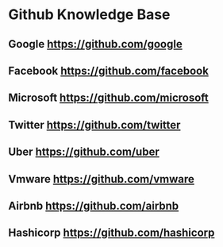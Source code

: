 Github Knowledge Base
====
## Google https://github.com/google

## Facebook https://github.com/facebook

## Microsoft https://github.com/microsoft

## Twitter https://github.com/twitter

## Uber https://github.com/uber

## Vmware https://github.com/vmware

## Airbnb https://github.com/airbnb

## Hashicorp https://github.com/hashicorp
